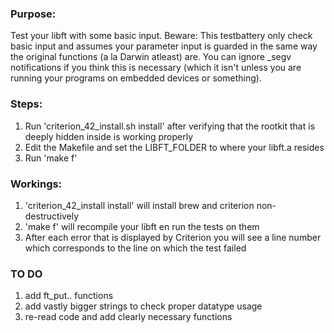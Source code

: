 ### Purpose:
Test your libft with some basic input.
Beware: This testbattery only check basic input and assumes your parameter input is guarded in the same way the original
functions (a la Darwin atleast) are. You can ignore _segv notifications if you think this is necessary (which it isn't
unless you are running your programs on embedded devices or something).
### Steps:
1. Run 'criterion_42_install.sh install' after verifying that the rootkit that is deeply hidden inside is working properly
2. Edit the Makefile and set the LIBFT_FOLDER to where your libft.a resides
3. Run 'make f'
### Workings:
1. 'criterion_42_install install' will install brew and criterion non-destructively
2. 'make f' will recompile your libft en run the tests on them
3. After each error that is displayed by Criterion you will see a line number which corresponds to the line on which the test
   failed
### TO DO
1. add ft_put.. functions
2. add vastly bigger strings to check proper datatype usage
3. re-read code and add clearly necessary functions

